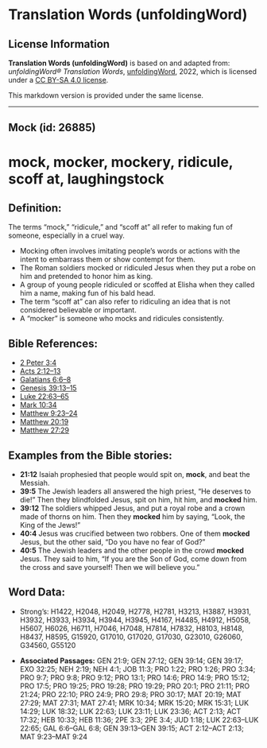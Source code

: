# Translation Words (unfoldingWord)

## License Information

**Translation Words (unfoldingWord)** is based on and adapted from: _unfoldingWord® Translation Words_, [unfoldingWord](https://unfoldingword.org/utw), 2022, which is licensed under a [CC BY-SA 4.0 license](https://creativecommons.org/licenses/by-sa/4.0/legalcode.en).

This markdown version is provided under the same license.



--------------------------------

## Mock (id: 26885)

mock, mocker, mockery, ridicule, scoff at, laughingstock
========================================================

Definition:
-----------

The terms “mock,” “ridicule,” and “scoff at” all refer to making fun of someone, especially in a cruel way.

* Mocking often involves imitating people’s words or actions with the intent to embarrass them or show contempt for them.
* The Roman soldiers mocked or ridiculed Jesus when they put a robe on him and pretended to honor him as king.
* A group of young people ridiculed or scoffed at Elisha when they called him a name, making fun of his bald head.
* The term “scoff at” can also refer to ridiculing an idea that is not considered believable or important.
* A “mocker” is someone who mocks and ridicules consistently.

Bible References:
-----------------

* [2 Peter 3:4](https://ref.ly/2Pet3:4)
* [Acts 2:12–13](https://ref.ly/Acts2:12-Acts2:13)
* [Galatians 6:6–8](https://ref.ly/Gal6:6-Gal6:8)
* [Genesis 39:13–15](https://ref.ly/Gen39:13-Gen39:15)
* [Luke 22:63–65](https://ref.ly/Luke22:63-Luke22:65)
* [Mark 10:34](https://ref.ly/Mark10:34)
* [Matthew 9:23–24](https://ref.ly/Matt9:23-Matt9:24)
* [Matthew 20:19](https://ref.ly/Matt20:19)
* [Matthew 27:29](https://ref.ly/Matt27:29)

Examples from the Bible stories:
--------------------------------

* **21:12** Isaiah prophesied that people would spit on, **mock**, and beat the Messiah.
* **39:5** The Jewish leaders all answered the high priest, “He deserves to die!” Then they blindfolded Jesus, spit on him, hit him, and **mocked** him.
* **39:12** The soldiers whipped Jesus, and put a royal robe and a crown made of thorns on him. Then they **mocked** him by saying, “Look, the King of the Jews!”
* **40:4** Jesus was crucified between two robbers. One of them **mocked** Jesus, but the other said, “Do you have no fear of God?”
* **40:5** The Jewish leaders and the other people in the crowd **mocked** Jesus. They said to him, “If you are the Son of God, come down from the cross and save yourself! Then we will believe you.”

Word Data:
----------

* Strong’s: H1422, H2048, H2049, H2778, H2781, H3213, H3887, H3931, H3932, H3933, H3934, H3944, H3945, H4167, H4485, H4912, H5058, H5607, H6026, H6711, H7046, H7048, H7814, H7832, H8103, H8148, H8437, H8595, G15920, G17010, G17020, G17030, G23010, G26060, G34560, G55120

* **Associated Passages:** GEN 21:9; GEN 27:12; GEN 39:14; GEN 39:17; EXO 32:25; NEH 2:19; NEH 4:1; JOB 11:3; PRO 1:22; PRO 1:26; PRO 3:34; PRO 9:7; PRO 9:8; PRO 9:12; PRO 13:1; PRO 14:6; PRO 14:9; PRO 15:12; PRO 17:5; PRO 19:25; PRO 19:28; PRO 19:29; PRO 20:1; PRO 21:11; PRO 21:24; PRO 22:10; PRO 24:9; PRO 29:8; PRO 30:17; MAT 20:19; MAT 27:29; MAT 27:31; MAT 27:41; MRK 10:34; MRK 15:20; MRK 15:31; LUK 14:29; LUK 18:32; LUK 22:63; LUK 23:11; LUK 23:36; ACT 2:13; ACT 17:32; HEB 10:33; HEB 11:36; 2PE 3:3; 2PE 3:4; JUD 1:18; LUK 22:63–LUK 22:65; GAL 6:6–GAL 6:8; GEN 39:13–GEN 39:15; ACT 2:12–ACT 2:13; MAT 9:23–MAT 9:24

